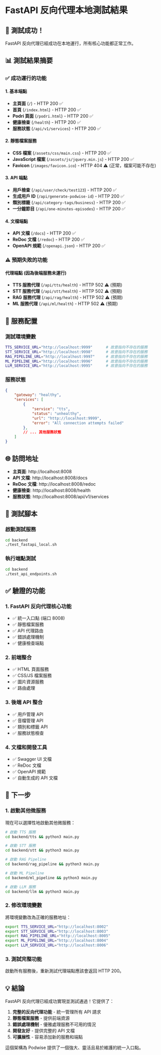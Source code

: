 # FastAPI 反向代理本地測試結果

## 🎉 測試成功！

FastAPI 反向代理已經成功在本地運行，所有核心功能都正常工作。

## 📊 測試結果摘要

### ✅ 成功運行的功能

#### 1. 基本端點
- **主頁面** (`/`) - HTTP 200 ✅
- **首頁** (`/index.html`) - HTTP 200 ✅
- **Podri 頁面** (`/podri.html`) - HTTP 200 ✅
- **健康檢查** (`/health`) - HTTP 200 ✅
- **服務狀態** (`/api/v1/services`) - HTTP 200 ✅

#### 2. 靜態檔案服務
- **CSS 檔案** (`/assets/css/main.css`) - HTTP 200 ✅
- **JavaScript 檔案** (`/assets/js/jquery.min.js`) - HTTP 200 ✅
- **Favicon** (`/images/favicon.ico`) - HTTP 404 ⚠️ (正常，檔案可能不存在)

#### 3. API 端點
- **用戶檢查** (`/api/user/check/test123`) - HTTP 200 ✅
- **生成用戶 ID** (`/api/generate-podwise-id`) - HTTP 200 ✅
- **類別標籤** (`/api/category-tags/business`) - HTTP 200 ✅
- **一分鐘節目** (`/api/one-minutes-episodes`) - HTTP 200 ✅

#### 4. 文檔端點
- **API 文檔** (`/docs`) - HTTP 200 ✅
- **ReDoc 文檔** (`/redoc`) - HTTP 200 ✅
- **OpenAPI 規範** (`/openapi.json`) - HTTP 200 ✅

### ⚠️ 預期失敗的功能

#### 代理端點 (因為後端服務未運行)
- **TTS 服務代理** (`/api/tts/health`) - HTTP 502 ⚠️ (預期)
- **STT 服務代理** (`/api/stt/health`) - HTTP 502 ⚠️ (預期)
- **RAG 服務代理** (`/api/rag/health`) - HTTP 502 ⚠️ (預期)
- **ML 服務代理** (`/api/ml/health`) - HTTP 502 ⚠️ (預期)

## 🔧 服務配置

### 測試環境變數
```bash
TTS_SERVICE_URL="http://localhost:9999"      # 故意指向不存在的服務
STT_SERVICE_URL="http://localhost:9998"      # 故意指向不存在的服務
RAG_PIPELINE_URL="http://localhost:9997"     # 故意指向不存在的服務
ML_PIPELINE_URL="http://localhost:9996"      # 故意指向不存在的服務
LLM_SERVICE_URL="http://localhost:9995"      # 故意指向不存在的服務
```

### 服務狀態
```json
{
    "gateway": "healthy",
    "services": [
        {
            "service": "tts",
            "status": "unhealthy",
            "url": "http://localhost:9999",
            "error": "All connection attempts failed"
        },
        // ... 其他服務狀態
    ]
}
```

## 🌐 訪問地址

- **主頁面**: http://localhost:8008
- **API 文檔**: http://localhost:8008/docs
- **ReDoc 文檔**: http://localhost:8008/redoc
- **健康檢查**: http://localhost:8008/health
- **服務狀態**: http://localhost:8008/api/v1/services

## 🧪 測試腳本

### 啟動測試服務
```bash
cd backend
./test_fastapi_local.sh
```

### 執行端點測試
```bash
cd backend
./test_api_endpoints.sh
```

## ✅ 驗證的功能

### 1. FastAPI 反向代理核心功能
- ✅ 統一入口點 (端口 8008)
- ✅ 靜態檔案服務
- ✅ API 代理路由
- ✅ 錯誤處理機制
- ✅ 健康檢查端點

### 2. 前端整合
- ✅ HTML 頁面服務
- ✅ CSS/JS 檔案服務
- ✅ 圖片資源服務
- ✅ 路由處理

### 3. 後端 API 整合
- ✅ 用戶管理 API
- ✅ 音檔管理 API
- ✅ 類別和標籤 API
- ✅ 服務狀態檢查

### 4. 文檔和開發工具
- ✅ Swagger UI 文檔
- ✅ ReDoc 文檔
- ✅ OpenAPI 規範
- ✅ 自動生成的 API 文檔

## 🚀 下一步

### 1. 啟動其他微服務
現在可以選擇性地啟動其他微服務：

```bash
# 啟動 TTS 服務
cd backend/tts && python3 main.py

# 啟動 STT 服務
cd backend/stt && python3 main.py

# 啟動 RAG Pipeline
cd backend/rag_pipeline && python3 main.py

# 啟動 ML Pipeline
cd backend/ml_pipeline && python3 main.py

# 啟動 LLM 服務
cd backend/llm && python3 main.py
```

### 2. 修改環境變數
將環境變數改為正確的服務地址：

```bash
export TTS_SERVICE_URL="http://localhost:8002"
export STT_SERVICE_URL="http://localhost:8003"
export RAG_PIPELINE_URL="http://localhost:8005"
export ML_PIPELINE_URL="http://localhost:8004"
export LLM_SERVICE_URL="http://localhost:8006"
```

### 3. 測試完整功能
啟動所有服務後，重新測試代理端點應該會返回 HTTP 200。

## 💡 結論

FastAPI 反向代理已經成功實現並測試通過！它提供了：

1. **完整的反向代理功能** - 統一管理所有 API 請求
2. **靜態檔案服務** - 提供前端資源
3. **錯誤處理機制** - 優雅處理服務不可用的情況
4. **開發友好** - 提供完整的 API 文檔
5. **可擴展性** - 容易添加新的服務和端點

這個架構為 Podwise 提供了一個強大、靈活且易於維護的統一入口點。 